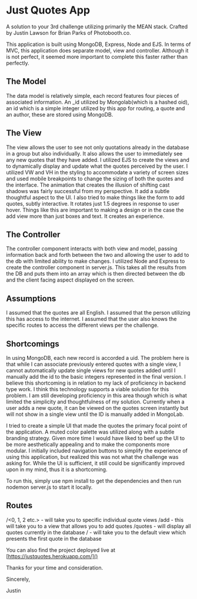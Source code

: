 # Just Quotes App
A solution to your 3rd challenge utilizing primarily the MEAN stack. Crafted by Justin Lawson for Brian Parks of Photobooth.co.

This application is built using MongoDB, Express, Node and EJS. In terms of MVC, this application does separate model, view and controller. Although it is not perfect, it seemed more important to complete this faster rather than perfectly.

## The Model
The data model is relatively simple, each record features four pieces of associated information. An _id utilized by Mongolab(which is a hashed oid), an id which is a simple integer utilized by this app for routing, a quote and an author, these are stored using MongoDB.

## The View
The view allows the user to see not only quotations already in the database in a group but also individually. It also allows the user to immediately see any new quotes that they have added. I utilized EJS to create the views and to dynamically display and update what the quotes perceived by the user. I utilized VW and VH in the styling to accommodate a variety of screen sizes and used mobile breakpoints to change the sizing of both the quotes and the interface. The animation that creates the illusion of shifting cast shadows was fairly successful from my perspective. It add a subtle thoughtful aspect to the UI. I also tried to make things like the form to add quotes, subtly interactive. It rotates just 1.5 degrees in response to user hover. Things like this are important to making a design or in the case the add view more than just boxes and text. It creates an experience. 

## The Controller
The controller component interacts with both view and model, passing information back and forth between the two and allowing the user to add to the db with limited ability to make changes. I utilized Node and Express to create the controller component in server.js. This takes all the results from the DB and puts them into an array which is then directed between the db and the client facing aspect displayed on the screen.

## Assumptions
I assumed that the quotes are all English. I assumed that the person utilizing this has access to the internet. I assumed that the user also knows the specific routes to access the different views per the challenge.

## Shortcomings
In using MongoDB, each new record is accorded a uid. The problem here is that while I can associate previously entered quotes with a single view, I cannot automatically update single views for new quotes added until I manually add the id to the basic integers represented in the final version. I believe this shortcoming is in relation to my lack of proficiency in backend type work. I think this technology supports a viable solution for this problem. I am still developing proficiency in this area though which is what limited the simplicity and thoughtfulness of my solution. Currently when a user adds a new quote, it can be viewed on the quotes screen instantly but will not show in a single view until the ID is manually added in MongoLab.

I tried to create a simple UI that made the quotes the primary focal point of the application. A muted color palette was utilized along with a subtle branding strategy. Given more time I would have liked to beef up the UI to be more aesthetically appealing and to make the components more modular. I initially included navigation buttons to simplify the experience of using this application, but realized this was not what the challenge was asking for. While the UI is sufficient, it still could be significantly improved upon in my mind, thus it is a shortcoming.

To run this, simply use npm install to get the dependencies and then run nodemon server.js to start it locally.

## Routes

/<0, 1, 2 etc.> - will take you to specific individual quote views
/add - this will take you to a view that allows you to add quotes
/quotes - will display all quotes currently in the database
/ - will take you to the default view which presents the first quote in the database

You can also find the project deployed live at [https://justquotes.herokuapp.com/]()

Thanks for your time and consideration.

Sincerely,

Justin
